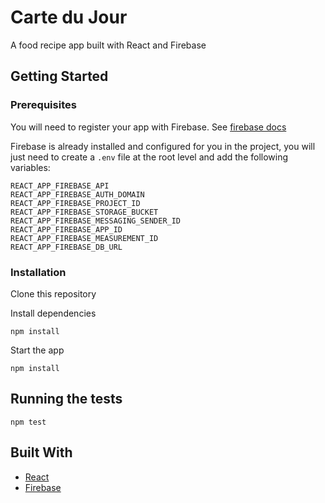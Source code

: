 # Carte du Jour

A food recipe app built with React and Firebase

## Getting Started

### Prerequisites

You will need to register your app with Firebase. See [firebase docs](https://firebase.google.com/docs/web/setup)

Firebase is already installed and configured for you in the project, you will just need to create a ```.env``` file at the root level and add the following variables:
```
REACT_APP_FIREBASE_API
REACT_APP_FIREBASE_AUTH_DOMAIN
REACT_APP_FIREBASE_PROJECT_ID
REACT_APP_FIREBASE_STORAGE_BUCKET
REACT_APP_FIREBASE_MESSAGING_SENDER_ID
REACT_APP_FIREBASE_APP_ID
REACT_APP_FIREBASE_MEASUREMENT_ID
REACT_APP_FIREBASE_DB_URL
```

### Installation

Clone this repository

Install dependencies
```
npm install
```

Start the app
```
npm install
```

## Running the tests

```
npm test
```

## Built With

* [React](https://create-react-app.dev/)
* [Firebase](https://firebase.google.com/)

